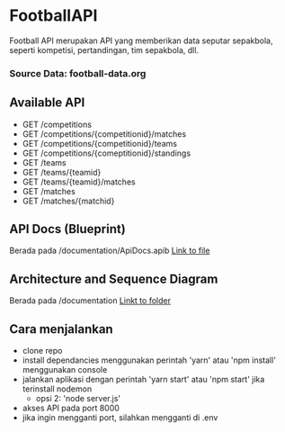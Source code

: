 # FootballAPI

Football API merupakan API yang memberikan data seputar sepakbola, seperti kompetisi, pertandingan, tim sepakbola, dll. 
### Source Data: football-data.org

## Available API
- GET /competitions
- GET /competitions/{competitionid}/matches
- GET /competitions/{competitionid}/teams
- GET /competitions/{comeptitionid}/standings
- GET /teams
- GET /teams/{teamid}
- GET /teams/{teamid}/matches
- GET /matches
- GET /matches/{matchid}

## API Docs (Blueprint)
Berada pada /documentation/ApiDocs.apib
[Link to file](https://github.com/andikaadhi/FootballAPI/blob/master/documentation/ApiDocs.apib)

## Architecture and Sequence Diagram 
Berada pada /documentation
[Linkt to folder](https://github.com/andikaadhi/FootballAPI/blob/master/documentation)


## Cara menjalankan
+ clone repo
+ install dependancies menggunakan perintah 'yarn' atau 'npm install' menggunakan console
+ jalankan aplikasi dengan perintah 'yarn start' atau 'npm start' jika terinstall nodemon
   - opsi 2: 'node server.js'
+ akses API pada port 8000
+ jika ingin mengganti port, silahkan mengganti di .env
